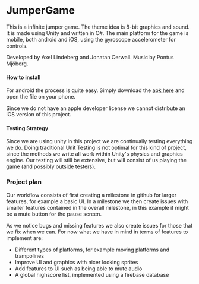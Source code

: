 # JumperGame
This is a infinite jumper game. The theme idea is
8-bit graphics and sound. It is made using Unity and written in C#. The main
platform for the game is mobile, both android and iOS, using the gyroscope
accelerometer for controls.

Developed by Axel Lindeberg and Jonatan Cerwall. Music by Pontus Mjöberg.

#### How to install
For android the process is quite easy. Simply download the [apk
here](https://github.com/AxlLind/2D-platformer/raw/master/JumperGame.apk) and
open the file on your phone.

Since we do not have an apple developer license we cannot distribute an iOS
version of this project.

#### Testing Strategy
Since we are using unity in this project we are continually testing everything we do. Doing traditional Unit Testing is not optimal for this kind of project, since the methods we write all work within Unity's physics and graphics engine. Our testing will still be extensive, but will consist of us playing the game (and possibly outside testers).

### Project plan
Our workflow consists of first creating a milestone in github for larger features, for example a basic UI. In a milestone we then create issues with smaller features contained in the overall milestone, in this example it might be a mute button for the pause screen.

As we notice bugs and missing features we also create issues for those that we fix when we can. For now what we have in mind in terms of features to implement are:

- Different types of platforms, for example moving platforms and trampolines
- Improve UI and graphics with nicer looking sprites
- Add features to UI such as being able to mute audio
- A global highscore list, implemented using a firebase database
